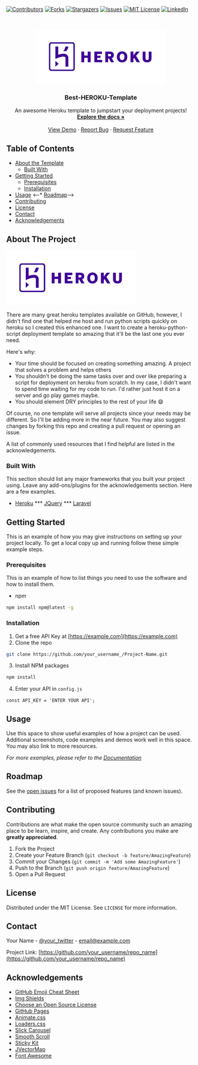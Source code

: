 <!-- PROJECT SHIELDS -->
<!--
*** I'm using markdown "reference style" links for readability.
*** Reference links are enclosed in brackets [ ] instead of parentheses ( ).
*** See the bottom of this document for the declaration of the reference variables
*** for contributors-url, forks-url, etc. This is an optional, concise syntax you may use.
*** https://www.markdownguide.org/basic-syntax/#reference-style-links
-->
[![Contributors][contributors-shield]][contributors-url]
[![Forks][forks-shield]][forks-url]
[![Stargazers][stars-shield]][stars-url]
[![Issues][issues-shield]][issues-url]
[![MIT License][license-shield]][license-url]
[![LinkedIn][linkedin-shield]][linkedin-url]



<!-- PROJECT LOGO -->
<br />
<p align="center">
  <a href="https://github.com/reubence/heroku-template">
    <img src="download.png" alt="Logo" >
  </a>

  <h3 align="center">Best-HEROKU-Template</h3>

  <p align="center">
    An awesome Heroku template to jumpstart your deployment projects!
    <br />
    <a href="https://github.com/reubence/heroku-template"><strong>Explore the docs »</strong></a>
    <br />
    <br />
    <a href="https://github.com/reubence/heroku-template">View Demo</a>
    ·
    <a href="https://github.com/reubence/heroku-template/issues">Report Bug</a>
    ·
    <a href="https://github.com/reubence/heroku-template/issues">Request Feature</a>
  </p>
</p>



<!-- TABLE OF CONTENTS -->
## Table of Contents

* [About the Template](#about-the-project)
  * [Built With](#built-with)
* [Getting Started](#getting-started)
  * [Prerequisites](#prerequisites)
  * [Installation](#installation)
* [Usage](#usage)
<--* [Roadmap](#roadmap)-->
* [Contributing](#contributing)
* [License](#license)
* [Contact](#contact)
* [Acknowledgements](#acknowledgements)



<!-- ABOUT THE PROJECT -->
## About The Project

[![Product Name Screen Shot][product-screenshot]](https://example.com)

There are many great heroku templates available on GitHub, however, I didn't find one that helped me host and run python scripts quickly on heroku so I created this enhanced one. I want to create a heroku-python-script deployment template so amazing that it'll be the last one you ever need.

Here's why:
* Your time should be focused on creating something amazing. A project that solves a problem and helps others
* You shouldn't be doing the same tasks over and over like preparing a script for deployment on heroku from scratch. In my case, I didn't want to spend time waiting for my code to run. I'd rather just host it on a server and go play games maybe.
* You should element DRY principles to the rest of your life :smile:

Of course, no one template will serve all projects since your needs may be different. So I'll be adding more in the near future. You may also suggest changes by forking this repo and creating a pull request or opening an issue.

A list of commonly used resources that I find helpful are listed in the acknowledgements.

### Built With
This section should list any major frameworks that you built your project using. Leave any add-ons/plugins for the acknowledgements section. Here are a few examples.
* [Heroku](https://heroku.com/)
*** [JQuery](https://jquery.com)
*** [Laravel](https://laravel.com)



<!-- GETTING STARTED -->
## Getting Started

This is an example of how you may give instructions on setting up your project locally.
To get a local copy up and running follow these simple example steps.

### Prerequisites

This is an example of how to list things you need to use the software and how to install them.
* npm
```sh
npm install npm@latest -g
```

### Installation

1. Get a free API Key at [https://example.com](https://example.com)
2. Clone the repo
```sh
git clone https://github.com/your_username_/Project-Name.git
```
3. Install NPM packages
```sh
npm install
```
4. Enter your API in `config.js`
```JS
const API_KEY = 'ENTER YOUR API';
```



<!-- USAGE EXAMPLES -->
## Usage

Use this space to show useful examples of how a project can be used. Additional screenshots, code examples and demos work well in this space. You may also link to more resources.

_For more examples, please refer to the [Documentation](https://example.com)_



<!-- ROADMAP -->
## Roadmap

See the [open issues](https://github.com/othneildrew/Best-README-Template/issues) for a list of proposed features (and known issues).



<!-- CONTRIBUTING -->
## Contributing

Contributions are what make the open source community such an amazing place to be learn, inspire, and create. Any contributions you make are **greatly appreciated**.

1. Fork the Project
2. Create your Feature Branch (`git checkout -b feature/AmazingFeature`)
3. Commit your Changes (`git commit -m 'Add some AmazingFeature'`)
4. Push to the Branch (`git push origin feature/AmazingFeature`)
5. Open a Pull Request



<!-- LICENSE -->
## License

Distributed under the MIT License. See `LICENSE` for more information.



<!-- CONTACT -->
## Contact

Your Name - [@your_twitter](https://twitter.com/your_username) - email@example.com

Project Link: [https://github.com/your_username/repo_name](https://github.com/your_username/repo_name)



<!-- ACKNOWLEDGEMENTS -->
## Acknowledgements
* [GitHub Emoji Cheat Sheet](https://www.webpagefx.com/tools/emoji-cheat-sheet)
* [Img Shields](https://shields.io)
* [Choose an Open Source License](https://choosealicense.com)
* [GitHub Pages](https://pages.github.com)
* [Animate.css](https://daneden.github.io/animate.css)
* [Loaders.css](https://connoratherton.com/loaders)
* [Slick Carousel](https://kenwheeler.github.io/slick)
* [Smooth Scroll](https://github.com/cferdinandi/smooth-scroll)
* [Sticky Kit](http://leafo.net/sticky-kit)
* [JVectorMap](http://jvectormap.com)
* [Font Awesome](https://fontawesome.com)





<!-- MARKDOWN LINKS & IMAGES -->
<!-- https://www.markdownguide.org/basic-syntax/#reference-style-links -->
[contributors-shield]: https://img.shields.io/github/contributors/reubence/heroku-template.svg?style=flat-square
[contributors-url]: https://github.com/reubence
[forks-shield]: https://img.shields.io/github/forks/reubence/heroku-template.svg?style=flat-square
[forks-url]: https://github.com/reubence/heroku-template/network/members
[stars-shield]: https://img.shields.io/github/stars/reubence/heroku-template.svg?style=flat-square
[stars-url]: https://github.com/reubence/heroku-template/stargazers
[issues-shield]: https://img.shields.io/github/issues/reubence/heroku-template.svg?style=flat-square
[issues-url]: https://github.com/reubence/heroku-template/issues
[license-shield]: https://img.shields.io/github/license/reubence/heroku-template.svg?style=flat-square
[license-url]: https://github.com/reubence/heroku-template/blob/master/LICENSE.txt
[linkedin-shield]: https://img.shields.io/badge/-LinkedIn-black.svg?style=flat-square&logo=linkedin&colorB=555
[linkedin-url]: https://www.linkedin.com/in/reubence/
[product-screenshot]: images/download.png